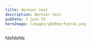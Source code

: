 ```yaml
---
title: dernier test
description: dernier test
pubDate: 3 juin 53
heroImage: /images/y6d9xecfynr41.png
---
```

fdsfdsfds